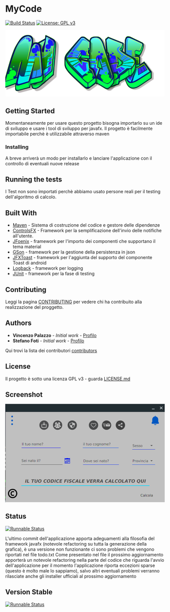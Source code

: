 # MyCode
[![Build Status](https://travis-ci.org/vincenzopalazzo/my-code.svg?branch=master)](https://travis-ci.org/vincenzopalazzo/my-code) [![License: GPL v3](https://img.shields.io/badge/License-GPL%20v3-blue.svg)](https://github.com/vincenzopalazzo/my-code/blob/master/LICENSE)

![ICON](https://github.com/vincenzopalazzo/my-code/blob/master/src/main/resources/icon/splashscreeMyCode.png)

## Getting Started

Momentaneamente per usare questo progetto bisogna importarlo su un ide di sviluppo e usare i tool di sviluppo per javafx.
Il progetto è facilmente importabile perchè è utilizzabile attraverso maven

### Installing

A breve arriverà un modo per installarlo e lanciare l'applicazione con il controllo di eventuali nuove release

## Running the tests

I Test non sono importati perchè abbiamo usato persone reali per il testing dell'algoritmo di calcolo.

## Built With

* [Maven](https://maven.apache.org/) - Sistema di costruzione del codice e gestore delle dipendenze
* [ControlsFX](https://bitbucket.org/controlsfx/controlsfx/src/default/) - Framework per la semplificazione dell'invio delle notifiche all'utente.
* [JFoenix](https://github.com/jfoenixadmin/JFoenix) - framework per l'importo dei componenti che supportano il tema material
* [GSon](https://github.com/google/gson) - framework per la gestione della persistenza in json
* [JFXToast](https://github.com/vincenzopalazzo/JFXToast) - framework per l'aggiunta del supporto del componente Toast di android
* [Logback](https://github.com/qos-ch/logback) - framework per logging
* [JUnit](https://github.com/junit-team/junit4) - framework per la fase di testing

## Contributing

Leggi la pagina [CONTRIBUTING](https://github.com/vincenzopalazzo/my-code/graphs/contributors) per vedere chi ha contribuito alla realizzazione del proggetto.


## Authors

* **Vincenzo Palazzo** - *Initial work* - [Profilo](https://github.com/vincenzopalazzo)
* **Stefano Foti** - *Initial work*  - [Profilo](https://github.com/stefanofoti)

Qui trovi la lista dei contributori [contributors](https://github.com/vincenzopalazzo/my-code/graphs/contributors)

## License

Il progetto è sotto una licenza GPL v3 - guarda [LICENSE.md](https://github.com/vincenzopalazzo/my-code/blob/master/LICENSE)

## Screenshot

![screenshot](https://github.com/vincenzopalazzo/my-code/blob/master/screenshot/Selection_017.png)

## Status
[![Runnable Status](https://img.shields.io/badge/MyCode-status-red.svg)]() 

L'ultimo commit dell'applicazione apporta adeguamenti alla filosofia del framework javafx (notevole refactoring su tutta la generazione della grafica),
è una versione non funzionante ci sono problemi che vengono riportati nel file todo.txt
Come presentato nel file il prossimo aggiornamento apporterà un notevole refactoring nella parte del codice che riguarda l'avvio dell'applicazione
per il momento l'applicazione riporta eccezioni sparse (questo è molto male lo sappiamo), salvo altri eventuali problemi verranno rilasciate anche 
gli installer ufficiali al prossimo aggiornamento

## Version Stable
[![Runnable Status](https://img.shields.io/badge/Installer-stable-green.svg)](https://github.com/vincenzopalazzo/my-code/releases/tag/V0.6) 
